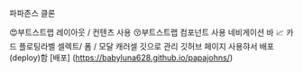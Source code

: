 파파존스 클론

😍부트스트랩 레이아웃 / 컨텐츠 사용
😚부트스트랩 컴포넌트 사용
네비게이션 바 📈
카드
플로팅라벨 셀렉트/ 폼 /
모달
캐러셀
깃으로 관리
깃허브 페이지 사용햐서 배포(deploy)함 [배포] (https://babyluna628.github.io/papajohns/)
